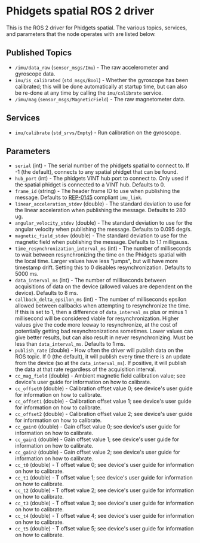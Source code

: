 Phidgets spatial ROS 2 driver
=============================

This is the ROS 2 driver for Phidgets spatial.  The various topics, services, and parameters that the node operates with are listed below.

Published Topics
----------------
* `/imu/data_raw` (`sensor_msgs/Imu`) - The raw accelerometer and gyroscope data.
* `imu/is_calibrated` (`std_msgs/Bool`) - Whether the gyroscope has been calibrated; this will be done automatically at startup time, but can also be re-done at any time by calling the `imu/calibrate` service.
* `/imu/mag` (`sensor_msgs/MagneticField`) - The raw magnetometer data.

Services
--------
* `imu/calibrate` (`std_srvs/Empty`) - Run calibration on the gyroscope.

Parameters
----------
* `serial` (int) - The serial number of the phidgets spatial to connect to.  If -1 (the default), connects to any spatial phidget that can be found.
* `hub_port` (int) - The phidgets VINT hub port to connect to.  Only used if the spatial phidget is connected to a VINT hub.  Defaults to 0.
* `frame_id` (string) - The header frame ID to use when publishing the message.  Defaults to [REP-0145](http://www.ros.org/reps/rep-0145.html) compliant `imu_link`.
* `linear_acceleration_stdev` (double) - The standard deviation to use for the linear acceleration when publishing the message.  Defaults to 280 ug.
* `angular_velocity_stdev` (double) - The standard deviation to use for the angular velocity when publishing the message.  Defaults to 0.095 deg/s.
* `magnetic_field_stdev` (double) - The standard deviation to use for the magnetic field when publishing the message.  Defaults to 1.1 milligauss.
* `time_resynchronization_interval_ms` (int) - The number of milliseconds to wait between resynchronizing the time on the Phidgets spatial with the local time.  Larger values have less "jumps", but will have more timestamp drift.  Setting this to 0 disables resynchronization.  Defaults to 5000 ms.
* `data_interval_ms` (int) - The number of milliseconds between acquisitions of data on the device (allowed values are dependent on the device).  Defaults to 8 ms.
* `callback_delta_epsilon_ms` (int) - The number of milliseconds epsilon allowed between callbacks when attempting to resynchronize the time.  If this is set to 1, then a difference of `data_interval_ms` plus or minus 1 millisecond will be considered viable for resynchronization.  Higher values give the code more leeway to resynchronize, at the cost of potentially getting bad resynchronizations sometimes.  Lower values can give better results, but can also result in never resynchronizing.  Must be less than `data_interval_ms`.  Defaults to 1 ms.
* `publish_rate` (double) - How often the driver will publish data on the ROS topic.  If 0 (the default), it will publish every time there is an update from the device (so at the `data_interval_ms`).  If positive, it will publish the data at that rate regardless of the acquisition interval.
* `cc_mag_field` (double) - Ambient magnetic field calibration value; see device's user guide for information on how to calibrate.
* `cc_offset0` (double) - Calibration offset value 0; see device's user guide for information on how to calibrate.
* `cc_offset1` (double) - Calibration offset value 1; see device's user guide for information on how to calibrate.
* `cc_offset2` (double) - Calibration offset value 2; see device's user guide for information on how to calibrate.
* `cc_gain0` (double) - Gain offset value 0; see device's user guide for information on how to calibrate.
* `cc_gain1` (double) - Gain offset value 1; see device's user guide for information on how to calibrate.
* `cc_gain2` (double) - Gain offset value 2; see device's user guide for information on how to calibrate.
* `cc_t0` (double) - T offset value 0; see device's user guide for information on how to calibrate.
* `cc_t1` (double) - T offset value 1; see device's user guide for information on how to calibrate.
* `cc_t2` (double) - T offset value 2; see device's user guide for information on how to calibrate.
* `cc_t3` (double) - T offset value 3; see device's user guide for information on how to calibrate.
* `cc_t4` (double) - T offset value 4; see device's user guide for information on how to calibrate.
* `cc_t5` (double) - T offset value 5; see device's user guide for information on how to calibrate.
